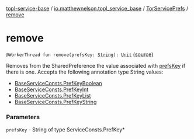 [topl-service-base](../../index.md) / [io.matthewnelson.topl_service_base](../index.md) / [TorServicePrefs](index.md) / [remove](./remove.md)

# remove

`@WorkerThread fun remove(prefsKey: `[`String`](https://kotlinlang.org/api/latest/jvm/stdlib/kotlin/-string/index.html)`): `[`Unit`](https://kotlinlang.org/api/latest/jvm/stdlib/kotlin/-unit/index.html) [(source)](https://github.com/05nelsonm/TorOnionProxyLibrary-Android/blob/master/topl-service-base/src/main/java/io/matthewnelson/topl_service_base/TorServicePrefs.kt#L239)

Removes from the SharedPreference the value associated with [prefsKey](remove.md#io.matthewnelson.topl_service_base.TorServicePrefs$remove(kotlin.String)/prefsKey) if there is one.
Accepts the following annotation type String values:

* [BaseServiceConsts.PrefKeyBoolean](../-base-service-consts/-pref-key-boolean/index.md)
* [BaseServiceConsts.PrefKeyInt](../-base-service-consts/-pref-key-int/index.md)
* [BaseServiceConsts.PrefKeyList](../-base-service-consts/-pref-key-list/index.md)
* [BaseServiceConsts.PrefKeyString](../-base-service-consts/-pref-key-string/index.md)

### Parameters

`prefsKey` - String of type ServiceConsts.PrefKey*